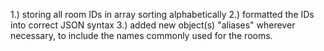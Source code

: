 1.) storing all room IDs in array sorting alphabetically
2.) formatted the IDs into correct JSON syntax
3.) added new object(s) "aliases" wherever necessary, to include the names commonly used for the rooms.